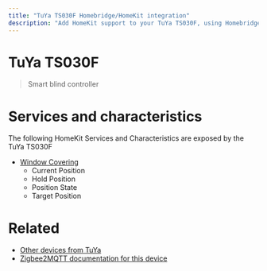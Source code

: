 ```yaml
---
title: "TuYa TS030F Homebridge/HomeKit integration"
description: "Add HomeKit support to your TuYa TS030F, using Homebridge, Zigbee2MQTT and homebridge-z2m."
---
```

<!---
This file has been GENERATED using src/docgen/docgen.ts
DO NOT EDIT THIS FILE MANUALLY!
-->
# TuYa TS030F
> Smart blind controller


# Services and characteristics
The following HomeKit Services and Characteristics are exposed by
the TuYa TS030F

* [Window Covering](../../cover.md)
  * Current Position
  * Hold Position
  * Position State
  * Target Position


# Related
* [Other devices from TuYa](../index.md#tuya)
* [Zigbee2MQTT documentation for this device](https://www.zigbee2mqtt.io/devices/TS030F.html)